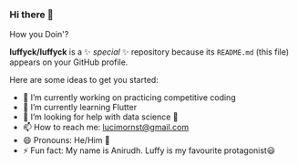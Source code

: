 ### Hi there 👋 
How you Doin'?


**luffyck/luffyck** is a ✨ _special_ ✨ repository because its `README.md` (this file) appears on your GitHub profile.

Here are some ideas to get you started:

- 🔭 I’m currently working on practicing competitive coding
- 🌱 I’m currently learning Flutter
- 🤔 I’m looking for help with data science 🤟
- 📫 How to reach me: lucimornst@gmail.com
- 😄 Pronouns: He/Him 👦
- ⚡ Fun fact: My name is Anirudh. Luffy is my favourite protagonist😃
